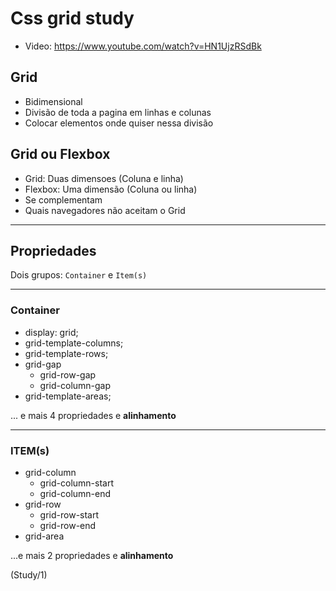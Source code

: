 # Css grid study

- Video: https://www.youtube.com/watch?v=HN1UjzRSdBk

## Grid

- Bidimensional
- Divisão de toda a pagina em linhas e colunas
- Colocar elementos onde quiser nessa divisão

## Grid ou Flexbox

- Grid: Duas dimensoes (Coluna e linha)
- Flexbox: Uma dimensão (Coluna ou linha)
- Se complementam
- Quais navegadores não aceitam o Grid

---

## Propriedades

Dois grupos:
`Container` e `Item(s)`

---

### Container

- display: grid;
- grid-template-columns;
- grid-template-rows;
- grid-gap
  - grid-row-gap
  - grid-column-gap
- grid-template-areas;

... e mais 4 propriedades e **alinhamento**

---

### ITEM(s)

- grid-column
  - grid-column-start
  - grid-column-end
- grid-row
  - grid-row-start
  - grid-row-end
- grid-area

...e mais 2 propriedades e **alinhamento**

(Study/1)
